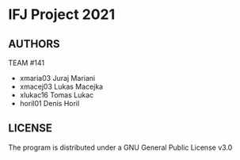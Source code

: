# IFJ Project 2021

 AUTHORS
 ------------------
 
 TEAM #141
 - xmaria03 Juraj Mariani
 - xmacej03 Lukas Macejka
 - xlukac16 Tomas Lukac
 - horil01 Denis Horil

 LICENSE
 -----------------

 The program is distributed under a GNU General Public License v3.0